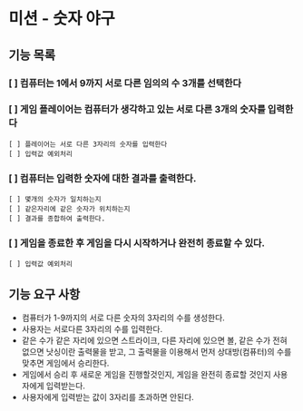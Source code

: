 # 미션 - 숫자 야구

## 기능 목록 

### [ ] 컴퓨터는 1에서 9까지 서로 다른 임의의 수 3개를 선택한다
### [ ] 게임 플레이어는 컴퓨터가 생각하고 있는 서로 다른 3개의 숫자를 입력한다
    [ ] 플레이어는 서로 다른 3자리의 숫자를 입력한다
    [ ] 입력값 예외처리
### [ ] 컴퓨터는 입력한 숫자에 대한 결과를 출력한다.
    [ ] 몇개의 숫자가 일치하는지
    [ ] 같은자리에 같은 숫자가 위치하는지
    [ ] 결과를 종합하여 출력한다.
### [ ] 게임을 종료한 후 게임을 다시 시작하거나 완전히 종료할 수 있다.
    [ ] 입력값 예외처리


## 기능 요구 사항

* 컴퓨터가 1-9까지의 서로 다른 숫자의 3자리의 수를 생성한다.
* 사용자는 서로다른 3자리의 수를 입력한다. 
* 같은 수가 같은 자리에 있으면 스트라이크, 다른 자리에 있으면 볼, 같은 수가 전혀 없으면 낫싱이란 출력물을 받고, 그 출력물을 이용해서 먼저 상대방(컴퓨터)의 수를 맞추면 게임에서 승리한다. 
* 게임에서 승리 후 새로운 게임을 진행할것인지, 게임을 완전히 종료할 것인지 사용자에게 입력받는다.
* 사용자에게 입력받는 값이 3자리를 초과하면 안된다.
